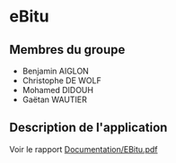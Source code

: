 # eBitu

## Membres du groupe
* Benjamin AIGLON
* Christophe DE WOLF
* Mohamed DIDOUH
* Gaëtan WAUTIER

## Description de l'application
Voir le rapport [Documentation/EBitu.pdf](Documentation/EBitu.pdf)
